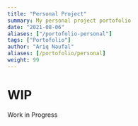 ```yaml
---
title: "Personal Project"
summary: My personal project portofolio
date: "2021-08-06"
aliases: ["/portofolio-personal"]
tags: ["Portofolio"]
author: "Ariq Naufal"
aliases: [/portofolio/personal]
weight: 99
--- 
```


# WIP
Work in Progress
